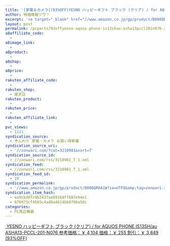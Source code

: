 ```yaml
---
title: '[家電＆カメラ](93%OFF)YESNO ハッピーギフト ブラック (クリア) / for AQUOS PHONE IS13SH/au ASHA13-PCCL-201-N076 ￥255'
author: 特価情報ツウ！
excerpt: '<a target="_blank" href="//www.amazon.co.jp/gp/product/B008QR6A1W?ie=UTF8&amp;tag=zonwari-22&amp;linkCode=as2&amp;camp=247&amp;creative=7399&amp;creativeASIN=B008QR6A1W"><img src="//ecx.images-amazon.com/images/I/41GlK7GPyUL._SL100_.jpg"><br>YESNO &#12495;&#12483;&#12500;&#12540;&#12462;&#12501;&#12488; &#12502;&#12521;&#12483;&#12463; (&#12463;&#12522;&#12450;) / for AQUOS PHONE IS13SH/au ASHA13-PCCL-201-N076<br>&#21442;&#32771;&#20385;&#26684;&#65306;&#65509; 4,104<br>&#20385;&#26684;&#65306;&#65509; 255<br>&#21106;&#24341;&#65306;&#65509; 3,849 (93%OFF)</a>'
layout: post
permalink: /pcparts/93offyesno-aquos-phone-is13shau-asha13pccl201n076-245.html
a8affiliate_code:
  -
a8image_link:
  -
a8product:
  -
a8shop:
  -
a8price:
  -
rakuten_affiliate_code:
  -
rakuten_shop:
  - 楽天店
rakuten_product:
  -
rakuten_price:
  -
rakuten_affiliate_link:
  -
pvc_views:
  - 1121
syndication_source:
  - ぞんわり 家電・カメラ お買い得新着
syndication_source_uri:
  - '//zonwari.com/?cat=3210981&sort=T'
syndication_source_id:
  - //zonwari.com/rss/3210981_T_1.xml
syndication_feed:
  - //zonwari.com/rss/3210981_T_1.xml
syndication_feed_id:
  - 19
syndication_permalink:
  - '//www.amazon.co.jp/gp/product/B008QR6A1W?ie=UTF8&amp;tag=zonwari-22&amp;linkCode=as2&amp;camp=247&amp;creative=7399&amp;creativeASIN=B008QR6A1W'
syndication_item_hash:
  - ea9cbd8fc9b2437ae8916dff687e94e1
  - 676973cf4565c4ad6a4614bb8796a58c
categories:
  - PC周辺機器
---
```

[<img src='//i2.wp.com/ecx.images-amazon.com/images/I/41GlK7GPyUL._SL150_.jpg?w=546' title="" alt="" data-recalc-dims="1" />
YESNO ハッピーギフト ブラック (クリア) / for AQUOS PHONE IS13SH/au ASHA13-PCCL-201-N076
参考価格：￥ 4,104
価格：￥ 255
割引：￥ 3,849 (93%OFF)][1]

 [1]: //www.amazon.co.jp/gp/product/B008QR6A1W?ie=UTF8&#038;tag=tokkajohotsu-22&#038;linkCode=as2&#038;camp=247&#038;creative=7399&#038;creativeASIN=B008QR6A1W
